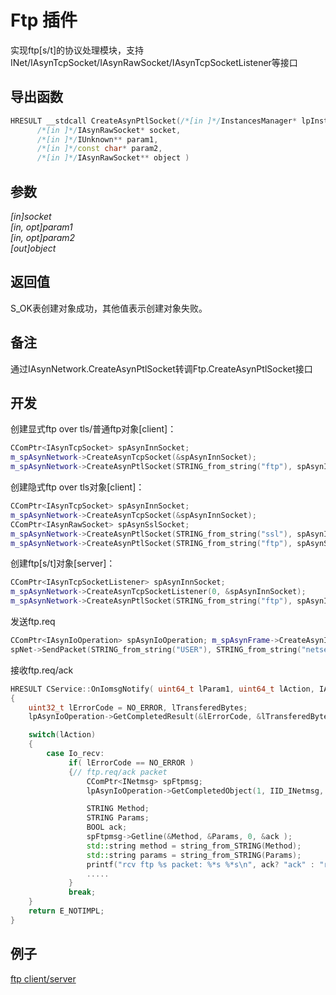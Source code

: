 # Ftp 插件  

实现ftp[s/t]的协议处理模块，支持INet/IAsynTcpSocket/IAsynRawSocket/IAsynTcpSocketListener等接口

## 导出函数  
```c++  
HRESULT __stdcall CreateAsynPtlSocket(/*[in ]*/InstancesManager* lpInstancesManager,  
      /*[in ]*/IAsynRawSocket* socket,  
      /*[in ]*/IUnknown** param1,  
      /*[in ]*/const char* param2,  
      /*[in ]*/IAsynRawSocket** object )  
```  

## 参数
*[in]socket*  
*[in, opt]param1*  
*[in, opt]param2*  
*[out]object*  

## 返回值
S_OK表创建对象成功，其他值表示创建对象失败。  

## 备注
通过IAsynNetwork.CreateAsynPtlSocket转调Ftp.CreateAsynPtlSocket接口  

## 开发  
创建显式ftp over tls/普通ftp对象[client]：  
```c++  
CComPtr<IAsynTcpSocket> spAsynInnSocket;
m_spAsynNetwork->CreateAsynTcpSocket(&spAsynInnSocket);
m_spAsynNetwork->CreateAsynPtlSocket(STRING_from_string("ftp"), spAsynInnSocket, 0, STRING_from_string(ssl_explicit? "tls/1.0" : "tcp/1.0"), &spAsynPtlSocket);
```  

创建隐式ftp over tls对象[client]：  
```c++  
CComPtr<IAsynTcpSocket> spAsynInnSocket;
m_spAsynNetwork->CreateAsynTcpSocket(&spAsynInnSocket);
CComPtr<IAsynRawSocket> spAsynSslSocket;
m_spAsynNetwork->CreateAsynPtlSocket(STRING_from_string("ssl"), spAsynInnSocket, 0, STRING_from_string("tls/1.0"), &spAsynSslSocket);
m_spAsynNetwork->CreateAsynPtlSocket(STRING_from_string("ftp"), spAsynSslSocket, 0, STRING_from_string("tcp/1.0"), &spAsynPtlSocket);
```  

创建ftp[s/t]对象[server]：  
```c++  
CComPtr<IAsynTcpSocketListener> spAsynInnSocket;
m_spAsynNetwork->CreateAsynTcpSocketListener(0, &spAsynInnSocket);
m_spAsynNetwork->CreateAsynPtlSocket(STRING_from_string("ftp"), spAsynInnSocket, 0, STRING_from_string(ssl? "tls/1.0" : "tcp/1.0"), &spAsynPtlSocket);
```  

发送ftp.req  
```c++  
CComPtr<IAsynIoOperation> spAsynIoOperation; m_spAsynFrame->CreateAsynIoOperation(0, 0, &spAsynIoOperation);
spNet->SendPacket(STRING_from_string("USER"), STRING_from_string("netsecsp"), 0, spAsynIoOperation);
```  

接收ftp.req/ack  
```c++  
HRESULT CService::OnIomsgNotify( uint64_t lParam1, uint64_t lAction, IAsynIoOperation *lpAsynIoOperation )
{
    uint32_t lErrorCode = NO_ERROR, lTransferedBytes;
    lpAsynIoOperation->GetCompletedResult(&lErrorCode, &lTransferedBytes, 0);

    switch(lAction)
    {
        case Io_recv:
             if( lErrorCode == NO_ERROR )
             {// ftp.req/ack packet
                 CComPtr<INetmsg> spFtpmsg;
                 lpAsynIoOperation->GetCompletedObject(1, IID_INetmsg, (void **)&spFtpmsg);

                 STRING Method;
                 STRING Params;
                 BOOL ack;
                 spFtpmsg->Getline(&Method, &Params, 0, &ack );
                 std::string method = string_from_STRING(Method);
                 std::string params = string_from_STRING(Params);
                 printf("rcv ftp %s packet: %*s %*s\n", ack? "ack" : "req", Method.len, Method.ptr, Params.len, Params.ptr);
                 .....
             }
             break;
    }
    return E_NOTIMPL;
}
```  

## 例子  
[ftp client/server](https://github.com/netsecsp/aftpx)  